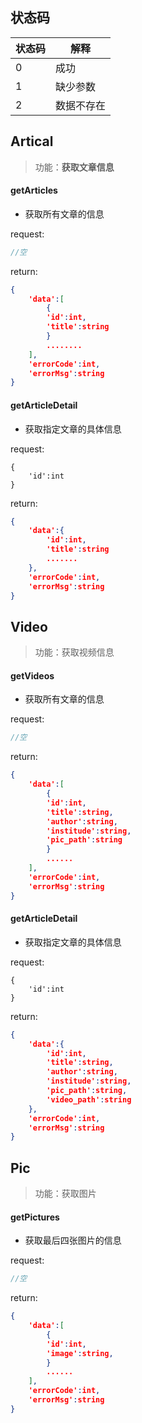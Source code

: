 ## 状态码

| 状态码 | 解释       |
| ------ | ---------- |
| 0      | 成功       |
| 1      | 缺少参数   |
| 2      | 数据不存在 |



## Artical

> 功能：**获取文章信息**

#### getArticles

- 获取所有文章的信息

request:

```php
//空
```

return:

```json
{
    'data':[
        {
        'id':int,
        'title':string
        }
        ........
    ],
    'errorCode':int, 
    'errorMsg':string
}
```

#### getArticleDetail

- 获取指定文章的具体信息

request:

```jso
{
    'id':int
}
```

return:

```json
{
    'data':{
        'id':int,
        'title':string
        .......
    },
    'errorCode':int, 
    'errorMsg':string
}
```



## Video

> 功能：获取视频信息

#### getVideos

- 获取所有文章的信息

request:

```php
//空
```

return:

```json
{
    'data':[
        {
        'id':int,
        'title':string,
        'author':string,
        'institude':string,
        'pic_path':string
        }
        ......
    ],
    'errorCode':int, 
    'errorMsg':string
}
```

#### getArticleDetail

- 获取指定文章的具体信息

request:

```jso
{
    'id':int
}
```

return:

```json
{
    'data':{
        'id':int,
        'title':string,
        'author':string,
        'institude':string,
        'pic_path':string,
        'video_path':string
    },
    'errorCode':int, 
    'errorMsg':string
}
```



## Pic

> 功能：获取图片

#### getPictures

- 获取最后四张图片的信息

request:

```php
//空
```

return:

```json
{
    'data':[
        {
        'id':int,
        'image':string,
        }
        ......
    ],
    'errorCode':int, 
    'errorMsg':string
}
```

